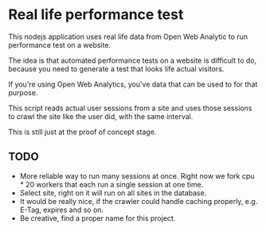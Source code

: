 # Real life performance test

This nodejs application uses real life data from Open Web Analytic
to run performance test on a website.

The idea is that automated performance tests on a website is difficult
to do, because you need to generate a test that looks life actual visitors.

If you're using Open Web Analytics, you've data that can be used to for that purpose.

This script reads actual user sessions from a site and uses those sessions to crawl
the site like the user did, with the same interval.

This is still just at the proof of concept stage.

## TODO
- More reliable way to run many sessions at once. Right now we fork cpu * 20 workers that each run a single session at one time.
- Select site, right on it will run on all sites in the database.
- It would be really nice, if the crawler could handle caching properly, e.g. E-Tag, expires and so on.
- Be creative, find a proper name for this project.
